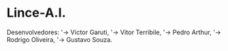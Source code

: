 # Lince-A.I.
Desenvolvedores:
'-> Victor Garuti, 
'-> Vitor Terribile, 
'-> Pedro Arthur, 
'-> Rodrigo Oliveira,
'-> Gustavo Souza. 
